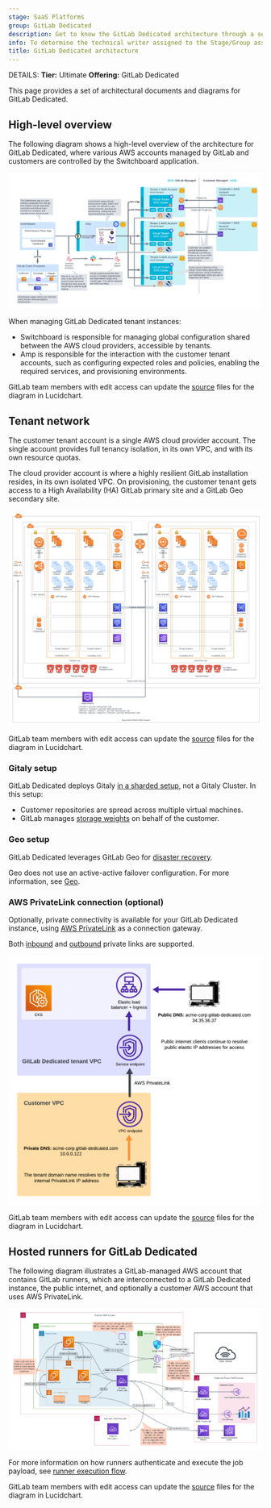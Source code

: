 ```yaml
---
stage: SaaS Platforms
group: GitLab Dedicated
description: Get to know the GitLab Dedicated architecture through a series of diagrams.
info: To determine the technical writer assigned to the Stage/Group associated with this page, see https://handbook.gitlab.com/handbook/product/ux/technical-writing/#assignments
title: GitLab Dedicated architecture
---
```


DETAILS:
**Tier:** Ultimate
**Offering:** GitLab Dedicated

This page provides a set of architectural documents and diagrams for GitLab Dedicated.

## High-level overview

The following diagram shows a high-level overview of the architecture for GitLab Dedicated,
where various AWS accounts managed by GitLab and customers are controlled by the Switchboard application.

![Diagram of a high-level overview of the GitLab Dedicated architecture.](img/high_level_architecture_diagram_v18_0.png)

When managing GitLab Dedicated tenant instances:

- Switchboard is responsible for managing global configuration shared between the AWS cloud providers, accessible by tenants.
- Amp is responsible for the interaction with the customer tenant accounts, such as configuring expected roles and policies, enabling the required services, and provisioning environments.

GitLab team members with edit access can update the [source](https://lucid.app/lucidchart/e0b6661c-6c10-43d9-8afa-1fe0677e060c/edit?page=0_0#) files for the diagram in Lucidchart.

## Tenant network

The customer tenant account is a single AWS cloud provider account. The single account provides full tenancy isolation, in its own VPC, and with its own resource quotas.

The cloud provider account is where a highly resilient GitLab installation resides, in its own isolated VPC. On provisioning, the customer tenant gets access to a High Availability (HA) GitLab primary site and a GitLab Geo secondary site.

![Diagram of GitLab-managed AWS accounts in an isolated VPC containing a highly resilient GitLab installation.](img/tenant_network_diagram_v18_0.png)

GitLab team members with edit access can update the [source](https://lucid.app/lucidchart/0815dd58-b926-454e-8354-c33fe3e7bff0/edit?invitationId=inv_a6b618ff-6c18-4571-806a-bfb3fe97cb12) files for the diagram in Lucidchart.

### Gitaly setup

GitLab Dedicated deploys Gitaly [in a sharded setup](../gitaly/_index.md#before-deploying-gitaly-cluster), not a Gitaly Cluster. In this setup:

- Customer repositories are spread across multiple virtual machines.
- GitLab manages [storage weights](../repository_storage_paths.md#configure-where-new-repositories-are-stored) on behalf of the customer.

### Geo setup

GitLab Dedicated leverages GitLab Geo for [disaster recovery](../../subscriptions/gitlab_dedicated/data_residency_and_high_availability.md#disaster-recovery).

Geo does not use an active-active failover configuration. For more information, see [Geo](../geo/_index.md).

### AWS PrivateLink connection (optional)

Optionally, private connectivity is available for your GitLab Dedicated instance, using [AWS PrivateLink](https://aws.amazon.com/privatelink/) as a connection gateway.

Both [inbound](../dedicated/configure_instance/network_security.md#inbound-private-link) and [outbound](../dedicated/configure_instance/network_security.md#outbound-private-link) private links are supported.

![Diagram of a GitLab-managed AWS VPC using AWS PrivateLink to connect with a customer-managed AWS VPC.](img/privatelink_diagram_v17_1.png)

GitLab team members with edit access can update the [source](https://lucid.app/lucidchart/933b958b-bfad-4898-a8ae-182815f159ca/edit?invitationId=inv_38b9a265-dff2-4db6-abdb-369ea1e92f5f) files for the diagram in Lucidchart.

## Hosted runners for GitLab Dedicated

The following diagram illustrates a GitLab-managed AWS account that contains GitLab runners, which are interconnected to a GitLab Dedicated instance, the public internet, and optionally a customer AWS account that uses AWS PrivateLink.

![Diagram of hosted Runners architecture for GitLab Dedicated.](img/hosted-runners-architecture_v17_3.png)

For more information on how runners authenticate and execute the job payload, see [runner execution flow](https://docs.gitlab.com/runner#runner-execution-flow).

GitLab team members with edit access can update the [source](https://lucid.app/lucidchart/0fb12de8-5236-4d80-9a9c-61c08b714e6f/edit?invitationId=inv_4a12e347-49e8-438e-a28f-3930f936defd) files for the diagram in Lucidchart.
